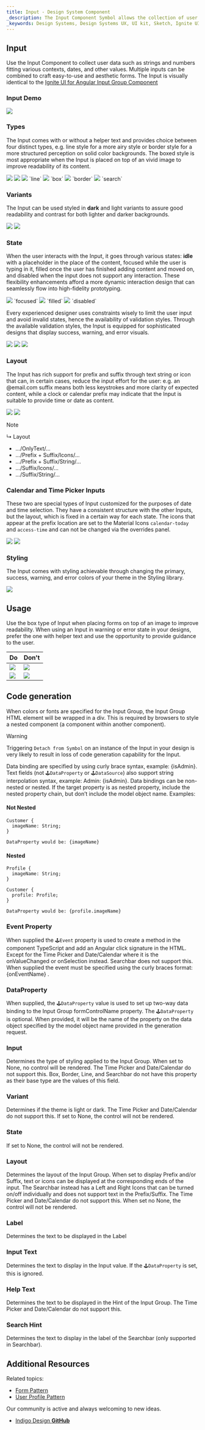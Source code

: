 ```yaml
---
title: Input - Design System Component
_description: The Input Component Symbol allows the collection of user data such as strings, numbers and dates. 
_keywords: Design Systems, Design Systems UX, UI kit, Sketch, Ignite UI for Angular, Sketch to Angular, Sketch to Angular, Angular, Angular Design System, Export code from Sketch, Design Kits for Angular, Sketch HTML, Sketch to HTML, Sketch UI kits
---
```


## Input

Use the Input Component to collect user data such as strings and numbers fitting various contexts, dates, and other values. Multiple inputs can be combined to craft easy-to-use and aesthetic forms. The Input is visually identical to the [Ignite UI for Angular Input Group Component](https://www.infragistics.com/products/ignite-ui-angular/angular/components/input_group.html)

### Input Demo

<img src="../images/input_demo.png" srcset="../images/input_demo@2x.png 2x" />

### Types

The Input comes with or without a helper text and provides choice between four distinct types, e.g. line style for a more airy style or border style for a more structured perception on solid color backgrounds. The boxed style is most appropriate when the Input is placed on top of an vivid image to improve readability of its content.

<img src="../images/input_no-helper.png" srcset="../images/input_no-helper@2x.png 2x" />
<img src="../images/input_helper.png" srcset="../images/input_helper@2x.png 2x" />

<img src="../images/input_line.png" srcset="../images/input_line@2x.png 2x" />
`line`
<img src="../images/input_box.png" srcset="../images/input_box@2x.png 2x" />
`box`
<img src="../images/input_border.png" srcset="../images/input_border@2x.png 2x" />
`border`
<img src="../images/input_search.png" srcset="../images/input_search@2x.png 2x" />
`search`

### Variants

The Input can be used styled in **dark** and light variants to assure good readability and contrast for both lighter and darker backgrounds.

<img src="../images/input_dark.png" srcset="../images/input_dark@2x.png 2x" />
<img src="../images/input_light.png" srcset="../images/input_light@2x.png 2x" />

### State

When the user interacts with the Input, it goes through various states: **idle** with a placeholder in the place of the content, focused while the user is typing in it, filled once the user has finished adding content and moved on, and disabled when the input does not support any interaction. These flexibility enhancements afford a more dynamic interaction design that can seamlessly flow into high-fidelity prototyping.

<img src="../images/input_focused.png" srcset="../images/input_focused@2x.png 2x" />
`focused`
<img src="../images/input_filled.png" srcset="../images/input_filled@2x.png 2x" />
`filled`
<img src="../images/input_disabled.png" srcset="../images/input_disabled@2x.png 2x" />
`disabled`

Every experienced designer uses constraints wisely to limit the user input and avoid invalid states, hence the availability of validation styles. Through the available validation styles, the Input is equipped for sophisticated designs that display success, warning, and error visuals.

<img src="../images/input_success.png" srcset="../images/input_success@2x.png 2x" />
<img src="../images/input_warning.png" srcset="../images/input_warning@2x.png 2x" />
<img src="../images/input_error.png" srcset="../images/input_error@2x.png 2x" />

### Layout

The Input has rich support for prefix and suffix through text string or icon that can, in certain cases, reduce the input effort for the user: e.g. an @email.com suffix means both less keystrokes and more clarity of expected content, while a clock or calendar prefix may indicate that the Input is suitable to provide time or date as content.

<img src="../images/input_prefix.png" srcset="../images/input_prefix@2x.png 2x" />
<img src="../images/input_suffix.png" srcset="../images/input_suffix@2x.png 2x" />

> [!Note]
> ↳ Layout
>
> - .../OnlyText/...
> - .../Prefix + Suffix/Icons/...
> - .../Prefix + Suffix/String/...
> - .../Suffix/Icons/...
> - .../Suffix/String/...

### Calendar and Time Picker Inputs

These two are special types of Input customized for the purposes of date and time selection. They have a consistent structure with the other Inputs, but the layout, which is fixed in a certain way for each state. The icons that appear at the prefix location are set to the Material Icons `calendar-today` and `access-time` and can not be changed via the overrides panel.

<img src="../images/input_calendar.png" srcset="../images/input_calendar@2x.png 2x" />
<img src="../images/input_time-picker.png" srcset="../images/input_time-picker@2x.png 2x" />

### Styling

The Input comes with styling achievable through changing the primary, success, warning, and error colors of your theme in the Styling library.

<img src="../images/input_styling.png" srcset="../images/input_styling@2x.png 2x" />

## Usage

Use the box type of Input when placing forms on top of an image to improve readability. When using an Input in warning or error state in your designs, prefer the one with helper text and use the opportunity to provide guidance to the user.

| Do                           | Don't                          |
| ---------------------------- | ------------------------------ |
| <img src="../images/input_do1.png" srcset="../images/input_do1@2x.png 2x" /> | <img src="../images/input_dont1.png" srcset="../images/input_dont1@2x.png 2x" /> |
| <img src="../images/input_do2.png" srcset="../images/input_do2@2x.png 2x" /> | <img src="../images/input_dont2.png" srcset="../images/input_dont2@2x.png 2x" /> |

## Code generation

When colors or fonts are specified for the Input Group, the Input Group HTML element will be wrapped in a div. This is required by browsers to style a nested component (a component within another component).

> [!WARNING]
> Triggering `Detach from Symbol` on an instance of the Input in your design is very likely to result in loss of code generation capability for the Input.

Data binding are specified by using curly brace syntax, example: {isAdmin}. Text fields (not `🕹️DataProperty` or `🕹️DataSource`) also support string interpolation syntax, example: Admin: {isAdmin}. Data bindings can be non-nested or nested. If the target property is as nested property, include the nested property chain, but don’t include the model object name. Examples:

#### Not Nested

```PseudoCode
Customer {
  imageName: String;
}

DataProperty would be: {imageName}
```

#### Nested

```PseudoCode
Profile {
  imageName: String;
}

Customer {
  profile: Profile;
}

DataProperty would be: {profile.imageName}
```

### Event Property

When supplied the `🕹️Event` property is used to create a method in the component TypeScript and add an Angular click signature in the HTML. Except for the Time Picker and Date/Calendar where it is the onValueChanged or onSelection instead. Searchbar does not support this. When supplied the event must be specified using the curly braces format: {onEventName} .

### DataProperty

When supplied, the `🕹️DataProperty` value is used to set up two-way data binding to the Input Group formControlName property. The `🕹️DataProperty` is optional. When provided, it will be the name of the property on the data object specified by the model object name provided in the generation request.

### Input

Determines the type of styling applied to the Input Group. When set to None, no control will be rendered. The Time Picker and Date/Calendar do not support this. Box, Border, Line, and Searchbar do not have this property as their base type are the values of this field.

### Variant

Determines if the theme is light or dark. The Time Picker and Date/Calendar do not support this. If set to None, the control will not be rendered.

### State

If set to None, the control will not be rendered.

### Layout

Determines the layout of the Input Group. When set to display Prefix and/or Suffix, text or icons can be displayed at the corresponding ends of the input. The Searchbar instead has a Left and Right Icons that can be turned on/off individually and does not support text in the Prefix/Suffix. The Time Picker and Date/Calendar do not support this. When set no None, the control will not be rendered.

### Label

Determines the text to be displayed in the Label

### Input Text

Determines the text to display in the Input value. If the `🕹️DataProperty` is set, this is ignored.

### Help Text

Determines the text to be displayed in the Hint of the Input Group. The Time Picker and Date/Calendar do not support this.

### Search Hint

Determines the text to display in the label of the Searchbar (only supported in Searchbar).

## Additional Resources

Related topics:

- [Form Pattern](forms.md)
- [User Profile Pattern](userProfile.md)
  <div class="divider--half"></div>

Our community is active and always welcoming to new ideas.

- [Indigo Design **GitHub**](https://github.com/IgniteUI/design-system-docfx)
